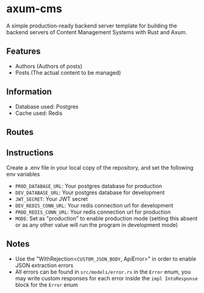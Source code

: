# axum-cms
A simple production-ready backend server template for building the backend servers of Content Management Systems with Rust and Axum.

## Features
- Authors (Authors of posts)
- Posts (The actual content to be managed)

## Information
- Database used: Postgres
- Cache used: Redis

## Routes

## Instructions
Create a .env file in your local copy of the repository, and set the following env variables
- `PROD_DATABASE_URL`: Your postgres database for production
- `DEV_DATABASE_URL`: Your postgres database for development
- `JWT_SECRET`: Your JWT secret
- `DEV_REDIS_CONN_URL`: Your redis connection url for development
- `PROD_REDIS_CONN_URL`: Your redis connection url for production
- `MODE`: Set as "production" to enable production mode (setting this absent or as any other value will run the program in development mode)

## Notes
- Use the "WithRejection\<`CUSTOM_JSON_BODY`, ApiError>" in order to enable JSON extraction errors
- All errors can be found in `src/models/error.rs` in the `Error` enum, you may write custom responses for each error inside the `impl IntoResponse` block for the `Error` enum

